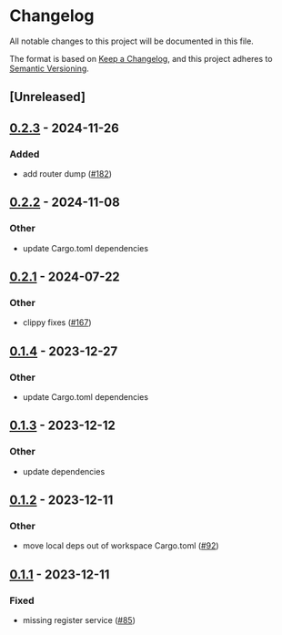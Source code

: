 # Changelog
All notable changes to this project will be documented in this file.

The format is based on [Keep a Changelog](https://keepachangelog.com/en/1.0.0/),
and this project adheres to [Semantic Versioning](https://semver.org/spec/v2.0.0.html).

## [Unreleased]

## [0.2.3](https://github.com/8xFF/atm0s-sdn/compare/atm0s-sdn-router-v0.2.2...atm0s-sdn-router-v0.2.3) - 2024-11-26

### Added

- add router dump ([#182](https://github.com/8xFF/atm0s-sdn/pull/182))

## [0.2.2](https://github.com/8xFF/atm0s-sdn/compare/atm0s-sdn-router-v0.2.1...atm0s-sdn-router-v0.2.2) - 2024-11-08

### Other

- update Cargo.toml dependencies

## [0.2.1](https://github.com/8xFF/atm0s-sdn/compare/atm0s-sdn-router-v0.2.0...atm0s-sdn-router-v0.2.1) - 2024-07-22

### Other
- clippy fixes ([#167](https://github.com/8xFF/atm0s-sdn/pull/167))

## [0.1.4](https://github.com/8xFF/atm0s-sdn/compare/atm0s-sdn-router-v0.1.3...atm0s-sdn-router-v0.1.4) - 2023-12-27

### Other
- update Cargo.toml dependencies

## [0.1.3](https://github.com/8xFF/atm0s-sdn/compare/atm0s-sdn-router-v0.1.2...atm0s-sdn-router-v0.1.3) - 2023-12-12

### Other
- update dependencies

## [0.1.2](https://github.com/8xFF/atm0s-sdn/compare/atm0s-sdn-router-v0.1.1...atm0s-sdn-router-v0.1.2) - 2023-12-11

### Other
- move local deps out of workspace Cargo.toml ([#92](https://github.com/8xFF/atm0s-sdn/pull/92))

## [0.1.1](https://github.com/8xFF/atm0s-sdn/compare/atm0s-sdn-router-v0.1.0...atm0s-sdn-router-v0.1.1) - 2023-12-11

### Fixed
- missing register service ([#85](https://github.com/8xFF/atm0s-sdn/pull/85))
